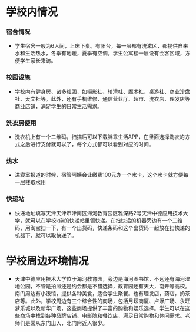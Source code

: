 # 学校内情况

### 宿舍情况
- 学生宿舍一般为6人间，上床下桌。有阳台，每一层都有洗漱区，都提供自来水和生活热水，冬季有地暖，夏季有空调。学生公寓楼一层设有会客区域，方便学生家长来访。

### 校园设施
- 学校内有健身房、诸多社团，如摄影社、轮滑社、魔术社、桌游社、商业沙盘社、天文社等。此外，还有手机维修、通信营业厅、超市、洗衣店、理发店等商业店铺，满足学生的日常生活需求。

### 洗衣房使用
- 洗衣机上有一个二维码，扫描后可以下载胖乖生活APP，在里面选择洗衣的方式之后进行支付就可以了，每个方式都可以看到对应的时间。

### 热水
- 进寝室报道的时候，宿管阿姨会让缴费100元办一个水卡，这个水卡就方便每一层楼取水用

### 快递站
- 快递地址填写天津天津市津南区海河教育园区雅深路2号天津中德应用技术大学，就可以在学校k座的快递站里领快递。在扫快递的机器旁边有一个二维码，用淘宝扫一下，有一个出货码，快递条码和这个出货码一起放在扫快递的机器下，就可以取快递了。

# 学校周边环境情况
- ‌天津中德应用技术大学位于海河教育园，旁边是海河图书馆，不远还有海河湿地公园，不管是拍照还是约会都是不错选择，教育园还有天大，南开等高校。南门周边有小饭馆，提供各种美食，适合学生聚餐。也有理发店，药店，奶茶店等。此外，学校周边有三个综合性的商场，包括月坛商厦、卢浮广场、永旺梦乐城以及新华广场，这些商场提供了丰富的购物和娱乐选择。学生可以在这些商场中找到各种品牌店铺、电影院和餐饮店，满足日常购物和休闲需求。‌老师们是常从东门出入，北门附近人很少。